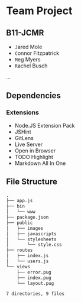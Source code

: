 # Team Project #

## B11-JCMR ##

- `J`ared Mole
- `C`onnor Fitzpatrick
- `M`eg Myers
- `R`achel Busch

...

## Dependencies ##

### Extensions ###

- Node.JS Extension Pack
- JSHint
- GitLens
- Live Server
- Open in Browser
- TODO Highlight
- Markdown All In One

## File Structure ##

```txt
.
├── app.js
├── bin
│   └── www
├── package.json
├── public
│   ├── images
│   ├── javascripts
│   └── stylesheets
│       └── style.css
├── routes
│   ├── index.js
│   └── users.js
└── views
    ├── error.pug
    ├── index.pug
    └── layout.pug

7 directories, 9 files
```
